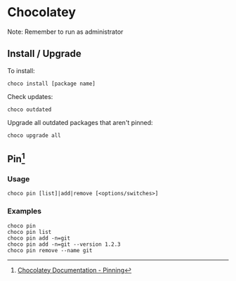 # Chocolatey

Note: Remember to run as administrator

## Install / Upgrade

To install:

```
choco install [package name]
```

Check updates:

```
choco outdated
```

Upgrade all outdated packages that aren't pinned:

```
choco upgrade all
```

## Pin[^1]

### Usage

```
choco pin [list]|add|remove [<options/switches>]
```

### Examples

```
choco pin   
choco pin list  
choco pin add -n=git
choco pin add -n=git --version 1.2.3
choco pin remove --name git
```



[^1]: [Chocolatey Documentation - Pinning](https://github.com/chocolatey/choco/wiki/CommandsPin)

